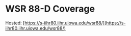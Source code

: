 # WSR 88-D Coverage
Hosted: [https://s-iihr80.iihr.uiowa.edu/wsr88/](https://s-iihr80.iihr.uiowa.edu/wsr88/)